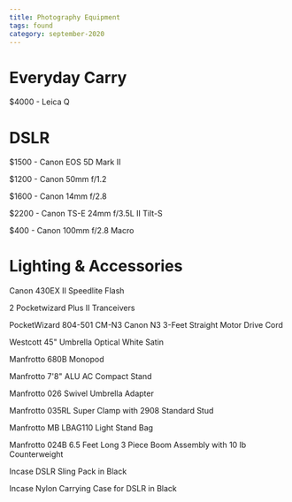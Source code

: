 ```yaml
---
title: Photography Equipment
tags: found
category: september-2020
---
```


# Everyday Carry
$4000 - Leica Q

# DSLR
$1500 - Canon EOS 5D Mark II

$1200 - Canon 50mm f/1.2

$1600 - Canon 14mm f/2.8

$2200 - Canon TS-E 24mm f/3.5L II Tilt-S

$400 - Canon 100mm f/2.8 Macro

# Lighting & Accessories
Canon 430EX II Speedlite Flash

2 Pocketwizard Plus II Tranceivers

PocketWizard 804-501 CM-N3 Canon N3 3-Feet Straight Motor Drive Cord

Westcott 45" Umbrella Optical White Satin

Manfrotto 680B Monopod

Manfrotto 7'8" ALU AC Compact Stand

Manfrotto 026 Swivel Umbrella Adapter

Manfrotto 035RL Super Clamp with 2908 Standard Stud

Manfrotto MB LBAG110 Light Stand Bag

Manfrotto 024B 6.5 Feet Long 3 Piece Boom Assembly with 10 lb Counterweight

Incase DSLR Sling Pack in Black

Incase Nylon Carrying Case for DSLR in Black